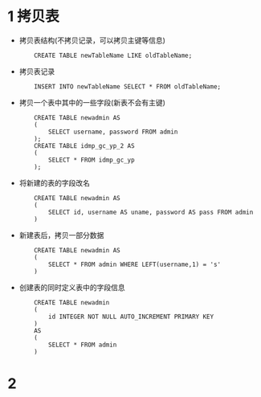 # 1 拷贝表
+ 拷贝表结构(不拷贝记录，可以拷贝主键等信息)
    ```
        CREATE TABLE newTableName LIKE oldTableName;
    ```
+ 拷贝表记录
    ```
        INSERT INTO newTableName SELECT * FROM oldTableName; 
    ```
+ 拷贝一个表中其中的一些字段(新表不会有主键)
    ```
        CREATE TABLE newadmin AS   
        (
            SELECT username, password FROM admin   
        );
        CREATE TABLE idmp_gc_yp_2 AS   
        (
            SELECT * FROM idmp_gc_yp   
        );
    ```

+ 将新建的表的字段改名
    ```
        CREATE TABLE newadmin AS   
        (   
            SELECT id, username AS uname, password AS pass FROM admin   
        ) 
    ```

+ 新建表后，拷贝一部分数据
    ```
        CREATE TABLE newadmin AS   
        (   
            SELECT * FROM admin WHERE LEFT(username,1) = 's'   
        )  
    ```

+ 创建表的同时定义表中的字段信息
    ```
        CREATE TABLE newadmin   
        (   
            id INTEGER NOT NULL AUTO_INCREMENT PRIMARY KEY   
        )   
        AS   
        (   
            SELECT * FROM admin   
        ) 
    ```

# 2 